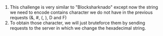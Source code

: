 1. This challenge is very similar to "Blocksharknado" except now the string we need to encode contains character we do not have in the previous requests (&, #, (, ), D and F)
2. To obtain those character, we will just bruteforce them by sending requests to the server in which we change the hexadecimal string.
